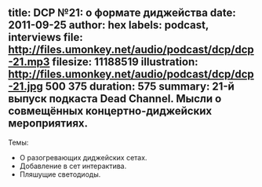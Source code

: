 title: DCP №21: о формате диджейства
date: 2011-09-25
author: hex
labels: podcast, interviews
file: http://files.umonkey.net/audio/podcast/dcp/dcp-21.mp3
filesize: 11188519
illustration: http://files.umonkey.net/audio/podcast/dcp/dcp-21.jpg 500 375
duration: 575
summary: 21-й выпуск подкаста Dead Channel.  Мысли о совмещённых концертно-диджейских мероприятиях.
---
Темы:

- О разогревающих диджейских сетах.
- Добавление в сет интерактива.
- Пляшущие светодиоды.
